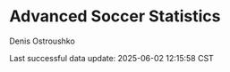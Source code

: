 # Advanced Soccer Statistics
Denis Ostroushko

<!-- gfm -->

Last successful data update: 2025-06-02 12:15:58 CST
